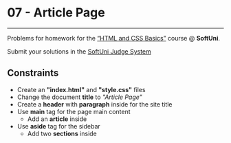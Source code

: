 ﻿# 07 - Article Page
------
Problems for homework for the [“HTML and CSS Basics”](#) course @ **SoftUni**.

Submit your solutions in the [SoftUni Judge System](https://judge.softuni.bg/Contests/#!/List/ByCategory/165/HTML-and-CSS)

## Constraints
* Create an **"index.html"** and **"style.css"** files
* Change the document **title** to *"Article Page"*
* Create a **header** with **paragraph** inside for the site title
* Use **main** tag for the page main content
	* Add an **article** inside
* Use **aside** tag for the sidebar
	* Add two **sections** inside
	